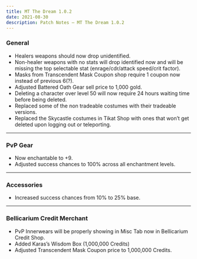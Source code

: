 ```yaml
---
title: MT The Dream 1.0.2
date: 2021-08-30 
description: Patch Notes – MT The Dream 1.0.2
---
```


### General
- Healers weapons should now drop unidentified.
- Non-healer weapons with no stats will drop identified now and will be missing the top selectable stat (enrage/cdr/attack speed/crit factor).
- Masks from Transcendent Mask Coupon shop require 1 coupon now instead of previous 6(?).
- Adjusted Battered Oath Gear sell price to 1,000 gold.
- Deleting a character over level 50 will now require 24 hours waiting time before being deleted.
- Replaced some of the non tradeable costumes with their tradeable versions.
- Replaced the Skycastle costumes in Tikat Shop with ones that won’t get deleted upon logging out or teleporting.

<hr/>

### PvP Gear
- Now enchantable to +9.
- Adjusted success chances to 100% across all enchantment levels.

<hr/>

### Accessories
- Increased success chances from 10% to 25% base.

<hr/>

### Bellicarium Credit Merchant
- PvP Innerwears will be properly showing in Misc Tab now in Bellicarium Credit Shop.
- Added Karas’s Wisdom Box (1,000,000 Credits)
- Adjusted Transcendent Mask Coupon price to 1,000,000 Credits.